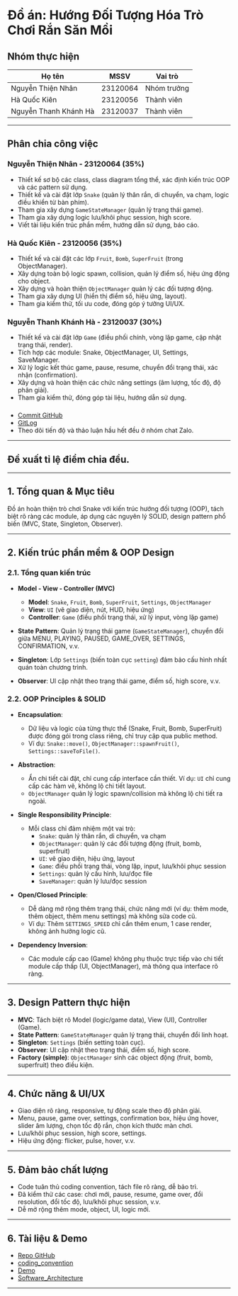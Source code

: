# Đồ án: Hướng Đối Tượng Hóa Trò Chơi Rắn Săn Mồi

## Nhóm thực hiện

| Họ tên               | MSSV      | Vai trò      |
|----------------------|-----------|--------------|
| Nguyễn Thiện Nhân    | 23120064  | Nhóm trưởng  |
| Hà Quốc Kiên         | 23120056  | Thành viên   |
| Nguyễn Thanh Khánh Hà| 23120037  | Thành viên   |

---

## Phân chia công việc
### Nguyễn Thiện Nhân - 23120064 (35%)
- Thiết kế sơ bộ các class, class diagram tổng thể, xác định kiến trúc OOP và các pattern sử dụng.
- Thiết kế và cài đặt lớp `Snake` (quản lý thân rắn, di chuyển, va chạm, logic điều khiển từ bàn phím).
- Tham gia xây dựng `GameStateManager` (quản lý trạng thái game).
- Tham gia xây dựng logic lưu/khôi phục session, high score.
- Viết tài liệu kiến trúc phần mềm, hướng dẫn sử dụng, báo cáo.

### Hà Quốc Kiên - 23120056 (35%)
- Thiết kế và cài đặt các lớp `Fruit`, `Bomb`, `SuperFruit` (trong ObjectManager).
- Xây dựng toàn bộ logic spawn, collision, quản lý điểm số, hiệu ứng động cho object.
- Xây dựng và hoàn thiện `ObjectManager` quản lý các đối tượng động.
- Tham gia xây dựng UI (hiển thị điểm số, hiệu ứng, layout).
- Tham gia kiểm thử, tối ưu code, đóng góp ý tưởng UI/UX.

### Nguyễn Thanh Khánh Hà - 23120037 (30%)
- Thiết kế và cài đặt lớp `Game` (điều phối chính, vòng lặp game, cập nhật trạng thái, render).
- Tích hợp các module: Snake, ObjectManager, UI, Settings, SaveManager.
- Xử lý logic kết thúc game, pause, resume, chuyển đổi trạng thái, xác nhận (confirmation).
- Xây dựng và hoàn thiện các chức năng settings (âm lượng, tốc độ, độ phân giải).
- Tham gia kiểm thử, đóng góp tài liệu, hướng dẫn sử dụng.

###
- [Commit GitHub](https://github.com/ThieNhann/Snake/commits/main/)
- [GitLog](https://studenthcmusedu-my.sharepoint.com/:f:/g/personal/23120064_student_hcmus_edu_vn/Ei3VfumFN3JGm2Byd26J_YgBBVx_q8UWndRi93V6aIp8Zw?e=sFZUmg)
- Theo dõi tiến độ và thảo luận hầu hết đều ở nhóm chat Zalo.
---

## Đề xuất tỉ lệ điểm chia đều.

---

## 1. Tổng quan & Mục tiêu

Đồ án hoàn thiện trò chơi Snake với kiến trúc hướng đối tượng (OOP), tách biệt rõ ràng các module, áp dụng các nguyên lý SOLID, design pattern phổ biến (MVC, State, Singleton, Observer).

---

## 2. Kiến trúc phần mềm & OOP Design

### 2.1. Tổng quan kiến trúc

- **Model - View - Controller (MVC)**
    - **Model**: `Snake`, `Fruit`, `Bomb`, `SuperFruit`, `Settings`, `ObjectManager`
    - **View**: `UI` (vẽ giao diện, nút, HUD, hiệu ứng)
    - **Controller**: `Game` (điều phối trạng thái, xử lý input, vòng lặp game)

- **State Pattern**: Quản lý trạng thái game (`GameStateManager`), chuyển đổi giữa MENU, PLAYING, PAUSED, GAME_OVER, SETTINGS, CONFIRMATION, v.v.

- **Singleton**: Lớp `Settings` (biến toàn cục `setting`) đảm bảo cấu hình nhất quán toàn chương trình.

- **Observer**: UI cập nhật theo trạng thái game, điểm số, high score, v.v.

### 2.2. OOP Principles & SOLID

- **Encapsulation**: 
    - Dữ liệu và logic của từng thực thể (Snake, Fruit, Bomb, SuperFruit) được đóng gói trong class riêng, chỉ truy cập qua public method.
    - Ví dụ: `Snake::move()`, `ObjectManager::spawnFruit()`, `Settings::saveToFile()`.

- **Abstraction**:
    - Ẩn chi tiết cài đặt, chỉ cung cấp interface cần thiết. Ví dụ: `UI` chỉ cung cấp các hàm vẽ, không lộ chi tiết layout.
    - `ObjectManager` quản lý logic spawn/collision mà không lộ chi tiết ra ngoài.

- **Single Responsibility Principle**:
    - Mỗi class chỉ đảm nhiệm một vai trò:
        - `Snake`: quản lý thân rắn, di chuyển, va chạm
        - `ObjectManager`: quản lý các đối tượng động (fruit, bomb, superfruit)
        - `UI`: vẽ giao diện, hiệu ứng, layout
        - `Game`: điều phối trạng thái, vòng lặp, input, lưu/khôi phục session
        - `Settings`: quản lý cấu hình, lưu/đọc file
        - `SaveManager`: quản lý lưu/đọc session

- **Open/Closed Principle**:
    - Dễ dàng mở rộng thêm trạng thái, chức năng mới (ví dụ: thêm mode, thêm object, thêm menu settings) mà không sửa code cũ.
    - Ví dụ: Thêm `SETTINGS_SPEED` chỉ cần thêm enum, 1 case render, không ảnh hưởng logic cũ.


- **Dependency Inversion**:
    - Các module cấp cao (Game) không phụ thuộc trực tiếp vào chi tiết module cấp thấp (UI, ObjectManager), mà thông qua interface rõ ràng.

---

## 3. Design Pattern thực hiện

- **MVC**: Tách biệt rõ Model (logic/game data), View (UI), Controller (Game).
- **State Pattern**: `GameStateManager` quản lý trạng thái, chuyển đổi linh hoạt.
- **Singleton**: `Settings` (biến setting toàn cục).
- **Observer**: UI cập nhật theo trạng thái, điểm số, high score.
- **Factory (simple)**: `ObjectManager` sinh các object động (fruit, bomb, superfruit) theo điều kiện.

---

## 4. Chức năng & UI/UX

- Giao diện rõ ràng, responsive, tự động scale theo độ phân giải.
- Menu, pause, game over, settings, confirmation box, hiệu ứng hover, slider âm lượng, chọn tốc độ rắn, chọn kích thước màn chơi.
- Lưu/khôi phục session, high score, settings.
- Hiệu ứng động: flicker, pulse, hover, v.v.

---

## 5. Đảm bảo chất lượng

- Code tuân thủ coding convention, tách file rõ ràng, dễ bảo trì.
- Đã kiểm thử các case: chơi mới, pause, resume, game over, đổi resolution, đổi tốc độ, lưu/khôi phục session, v.v.
- Dễ mở rộng thêm mode, object, UI, logic mới.

---

## 6. Tài liệu & Demo
- [Repo GitHub](https://github.com/ThieNhann/Snake)
- [coding_convention](https://studenthcmusedu-my.sharepoint.com/:t:/g/personal/23120064_student_hcmus_edu_vn/EZ50s31JiBxJvcZ-5Tf6_r4BfEcvtKcYi-7UYWMwpxS_6g?e=H3eFTs)
- [Demo](https://youtu.be/OtVR6b829zA)
- [Software_Architecture](https://studenthcmusedu-my.sharepoint.com/:t:/g/personal/23120064_student_hcmus_edu_vn/ES-XdWo-wmJHltEqITrLoPkBCKBwncY23CvA8FOIGeu6Uw?e=gikSAI)

---


